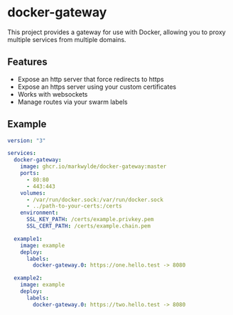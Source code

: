# docker-gateway
This project provides a gateway for use with Docker, allowing you to proxy multiple services from multiple domains.

## Features
- Expose an http server that force redirects to https
- Expose an https server using your custom certificates
- Works with websockets
- Manage routes via your swarm labels

## Example
```yaml
version: "3"

services:
  docker-gateway:
    image: ghcr.io/markwylde/docker-gateway:master
    ports:
      - 80:80
      - 443:443
    volumes:
      - /var/run/docker.sock:/var/run/docker.sock
      - ../path-to-your-certs:/certs
    environment:
      SSL_KEY_PATH: /certs/example.privkey.pem
      SSL_CERT_PATH: /certs/example.chain.pem

  example1:
    image: example
    deploy:
      labels:
        docker-gateway.0: https://one.hello.test -> 8080

  example2:
    image: example
    deploy:
      labels:
        docker-gateway.0: https://two.hello.test -> 8080
```
